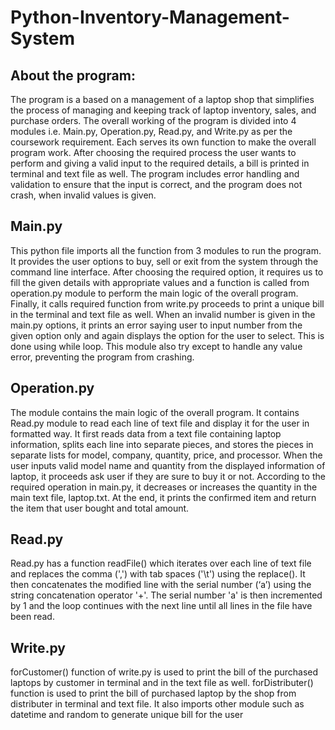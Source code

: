 # Python-Inventory-Management-System
## About the program:
The program is a based on a management of a laptop shop that simplifies the process
of managing and keeping track of laptop inventory, sales, and purchase orders. The
overall working of the program is divided into 4 modules i.e. Main.py, Operation.py, 
Read.py, and Write.py as per the coursework requirement. Each serves its own function 
to make the overall program work. After choosing the required process the user wants 
to perform and giving a valid input to the required details, a bill is printed in terminal and 
text file as well. The program includes error handling and validation to ensure that the
input is correct, and the program does not crash, when invalid values is given.

##  Main.py
This python file imports all the function from 3 modules to run the program. It provides 
the user options to buy, sell or exit from the system through the command line interface. 
After choosing the required option, it requires us to fill the given details with appropriate 
values and a function is called from operation.py module to perform the main logic of 
the overall program. Finally, it calls required function from write.py proceeds to print a
unique bill in the terminal and text file as well.
When an invalid number is given in the main.py options, it prints an error saying user to 
input number from the given option only and again displays the option for the user to 
select. This is done using while loop. This module also try except to handle any value 
error, preventing the program from crashing.

## Operation.py
The module contains the main logic of the overall program. It contains Read.py module 
to read each line of text file and display it for the user in formatted way. It first reads 
data from a text file containing laptop information, splits each line into separate pieces, 
and stores the pieces in separate lists for model, company, quantity, price, and 
processor.
When the user inputs valid model name and quantity from the displayed information of 
laptop, it proceeds ask user if they are sure to buy it or not. According to the required 
operation in main.py, it decreases or increases the quantity in the main text file, 
laptop.txt. At the end, it prints the confirmed item and return the item that user bought 
and total amount.

## Read.py
Read.py has a function readFile() which iterates over each line of text file and replaces 
the comma (',') with tab spaces ('\t') using the replace(). It then concatenates the 
modified line with the serial number (‘a’) using the string concatenation operator '+'. 
The serial number 'a' is then incremented by 1 and the loop continues with the next line 
until all lines in the file have been read.

## Write.py
forCustomer() function of write.py is used to print the bill of the purchased laptops by 
customer in terminal and in the text file as well. forDistributer() function is used to print 
the bill of purchased laptop by the shop from distributer in terminal and text file. It also 
imports other module such as datetime and random to generate unique bill for the user

